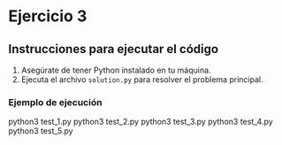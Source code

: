 # Ejercicio 3

## Instrucciones para ejecutar el código

1. Asegúrate de tener Python instalado en tu máquina.
2. Ejecuta el archivo `solution.py` para resolver el problema principal.

### Ejemplo de ejecución

python3 test_1.py
python3 test_2.py
python3 test_3.py
python3 test_4.py
python3 test_5.py